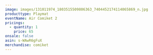 ```yaml
---
image: images/131011974_1803515509806363_7404452174114065869_n.jpg
producttype: Playmat
eventName: Air Comiket 2
pricings:
  - quantity: 1
    price: 65
onsale: false
asin: s-WAwR6gFuX
merchandise: comiket
---
```

